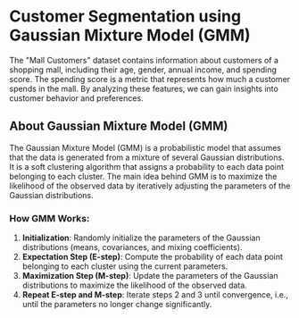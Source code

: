 # Customer Segmentation using Gaussian Mixture Model (GMM)

The "Mall Customers" dataset contains information about customers of a shopping mall, including their age, gender, annual income, and spending score. The spending score is a metric that represents how much a customer spends in the mall. By analyzing these features, we can gain insights into customer behavior and preferences.

## About Gaussian Mixture Model (GMM)

The Gaussian Mixture Model (GMM) is a probabilistic model that assumes that the data is generated from a mixture of several Gaussian distributions. It is a soft clustering algorithm that assigns a probability to each data point belonging to each cluster. The main idea behind GMM is to maximize the likelihood of the observed data by iteratively adjusting the parameters of the Gaussian distributions.

### How GMM Works:

1. **Initialization**: Randomly initialize the parameters of the Gaussian distributions (means, covariances, and mixing coefficients).
2. **Expectation Step (E-step)**: Compute the probability of each data point belonging to each cluster using the current parameters.
3. **Maximization Step (M-step)**: Update the parameters of the Gaussian distributions to maximize the likelihood of the observed data.
4. **Repeat E-step and M-step**: Iterate steps 2 and 3 until convergence, i.e., until the parameters no longer change significantly.
